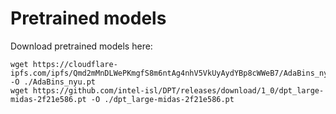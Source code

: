 # Pretrained models

Download pretrained models here:

```
wget https://cloudflare-ipfs.com/ipfs/Qmd2mMnDLWePKmgfS8m6ntAg4nhV5VkUyAydYBp8cWWeB7/AdaBins_nyu.pt -O ./AdaBins_nyu.pt
wget https://github.com/intel-isl/DPT/releases/download/1_0/dpt_large-midas-2f21e586.pt -O ./dpt_large-midas-2f21e586.pt
```
